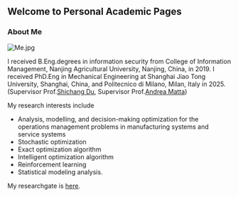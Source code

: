 ## Welcome to Personal Academic Pages
### About Me

![Me.jpg](https://s2.loli.net/2022/03/01/acsEhZnplbV8JAD.jpg) 

I received B.Eng.degrees in information security from College of Information Management, Nanjing Agricultural University, Nanjing, China, in 2019. 
I received PhD.Eng in Mechanical Engineering at Shanghai Jiao Tong University, Shanghai, China, and Politecnico di Milano, Milan, Italy in 2025. (Supervisor Prof.[Shichang Du](https://me.sjtu.edu.cn/teacher_directory1/dushichang.html), Supervisor Prof.[Andrea Matta](https://www.mecc.polimi.it/en/research/faculty/prof-andrea-matta))

My research interests include
+ Analysis, modelling, and decision-making optimization for the operations management problems in manufacturing systems and service systems
+ Stochastic optimization
+ Exact optimization algorithm
+ Intelligent optimization algorithm
+ Reinforcement learning  
+ Statistical modeling analysis.

My researchgate is [here](https://www.researchgate.net/profile/Xiaoxiao-Shen-2).

